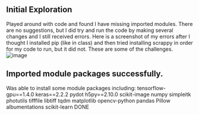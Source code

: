 ## Initial Exploration

Played around with code and found I have missing imported modules. There are no suggestions, but I did try and run the code by making several changes and I still received errors.
Here is a screenshot of my errors after I thought I installed pip (like in class) and then tried installing scrappy in order for my code to run, but it did not. These are some of the challenges.![image](https://user-images.githubusercontent.com/89052586/140441226-41e4742e-3079-4bf9-bceb-6d43de5b6e34.png)

## Imported module packages successfully.
Was able to install some module packages including: tensorflow-gpu==1.4.0
keras==2.2.2
pydot
h5py==2.10.0
scikit-image
numpy
simpleitk
photutils
tifffile
libtiff
tqdm
matplotlib
opencv-python
pandas
Pillow
albumentations
scikit-learn   DONE

